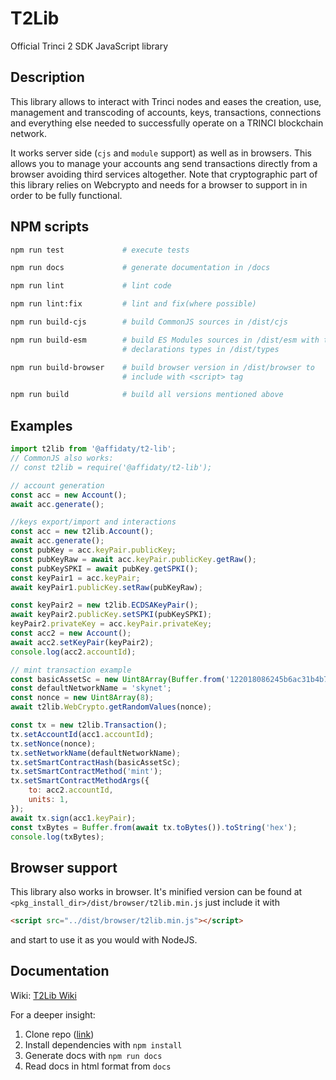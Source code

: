 # T2Lib

Official Trinci 2 SDK JavaScript library

## Description

This library allows to interact with Trinci nodes and eases the creation, use, management and transcoding of accounts, keys, transactions, connections and everything else needed to successfully operate on a TRINCI blockchain network.

It works server side (`cjs` and `module` support) as well as in browsers. This allows you to manage your accounts ang send transactions directly from a browser avoiding third services altogether. Note that cryptographic part of this library relies on Webcrypto and needs for a browser to support in in order to be fully functional.
## NPM scripts

```bash
npm run test             # execute tests

npm run docs             # generate documentation in /docs

npm run lint             # lint code

npm run lint:fix         # lint and fix(where possible)

npm run build-cjs        # build CommonJS sources in /dist/cjs

npm run build-esm        # build ES Modules sources in /dist/esm with type
                         # declarations types in /dist/types

npm run build-browser    # build browser version in /dist/browser to
                         # include with <script> tag

npm run build            # build all versions mentioned above
```

## Examples

```javascript
import t2lib from '@affidaty/t2-lib';
// CommonJS also works:
// const t2lib = require('@affidaty/t2-lib');

// account generation
const acc = new Account();
await acc.generate();

//keys export/import and interactions
const acc = new t2lib.Account();
await acc.generate();
const pubKey = acc.keyPair.publicKey;
const pubKeyRaw = await acc.keyPair.publicKey.getRaw();
const pubKeySPKI = await pubKey.getSPKI();
const keyPair1 = acc.keyPair;
await keyPair1.publicKey.setRaw(pubKeyRaw);

const keyPair2 = new t2lib.ECDSAKeyPair();
await keyPair2.publicKey.setSPKI(pubKeySPKI);
keyPair2.privateKey = acc.keyPair.privateKey;
const acc2 = new Account();
await acc2.setKeyPair(keyPair2);
console.log(acc2.accountId);

// mint transaction example
const basicAssetSc = new Uint8Array(Buffer.from('122018086245b6ac31b4b71a3c3c7aa57964052741873d8b93e876f883694feaed48', 'hex'));
const defaultNetworkName = 'skynet';
const nonce = new Uint8Array(8);
await t2lib.WebCrypto.getRandomValues(nonce);

const tx = new t2lib.Transaction();
tx.setAccountId(acc1.accountId);
tx.setNonce(nonce);
tx.setNetworkName(defaultNetworkName);
tx.setSmartContractHash(basicAssetSc);
tx.setSmartContractMethod('mint');
tx.setSmartContractMethodArgs({
    to: acc2.accountId,
    units: 1,
});
await tx.sign(acc1.keyPair);
const txBytes = Buffer.from(await tx.toBytes()).toString('hex');
console.log(txBytes);
```

## Browser support

This library also works in browser. It's minified version can be found at `<pkg_install_dir>/dist/browser/t2lib.min.js`
just include it with
```html
<script src="../dist/browser/t2lib.min.js"></script>
```
and start to use it as you would with NodeJS.

## Documentation

Wiki: [T2Lib Wiki](wiki/index.md)

For a deeper insight:
   1. Clone repo ([link](https://github.com/Affidaty-spa/T2-lib.git))
   2. Install dependencies with `npm install`
   3. Generate docs with `npm run docs`
   4. Read docs in html format from `docs`